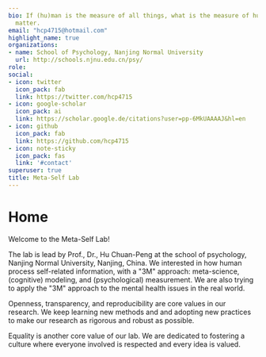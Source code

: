 ```yaml
---
bio: If (hu)man is the measure of all things, what is the measure of human?
  matter.
email: "hcp4715@hotmail.com"
highlight_name: true
organizations:
- name: School of Psychology, Nanjing Normal University
  url: http://schools.njnu.edu.cn/psy/
role: 
social:
- icon: twitter
  icon_pack: fab
  link: https://twitter.com/hcp4715
- icon: google-scholar
  icon_pack: ai
  link: https://scholar.google.de/citations?user=pp-6MkUAAAAJ&hl=en
- icon: github
  icon_pack: fab
  link: https://github.com/hcp4715
- icon: note-sticky
  icon_pack: fas
  link: '#contact'
superuser: true
title: Meta-Self Lab
---
```


# Home

Welcome to the Meta-Self Lab!

The lab is lead by Prof., Dr., Hu Chuan-Peng at the school of psychology, Nanjing Normal University, Nanjing, China. We interested in how human process self-related information, with a "3M" approach: meta-science, (cognitive) modeling, and (psychological) measurement. We are also trying to apply the "3M" approach to the mental health issues in the real world.

Openness, transparency, and reproducibility are core values in our research. We keep learning new methods and and adopting new practices to make our research as rigorous and robust as possible. 

Equality is another core value of our lab. We are dedicated to fostering a culture where everyone involved is respected and every idea is valued. 

